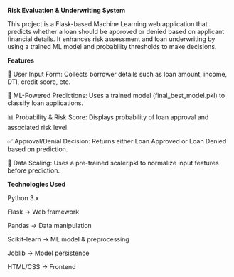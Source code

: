 **Risk Evaluation & Underwriting System**

This project is a Flask-based Machine Learning web application that predicts whether a loan should be approved or denied based on applicant financial details. 
It enhances risk assessment and loan underwriting by using a trained ML model and probability thresholds to make decisions.

**Features**

🧾 User Input Form: Collects borrower details such as loan amount, income, DTI, credit score, etc.

🧠 ML-Powered Predictions: Uses a trained model (final_best_model.pkl) to classify loan applications.

📊 Probability & Risk Score: Displays probability of loan approval and associated risk level.

✅ Approval/Denial Decision: Returns either Loan Approved or Loan Denied based on prediction.

🔄 Data Scaling: Uses a pre-trained scaler.pkl to normalize input features before prediction.

**Technologies Used**

Python 3.x

Flask → Web framework

Pandas → Data manipulation

Scikit-learn → ML model & preprocessing

Joblib → Model persistence

HTML/CSS  → Frontend
